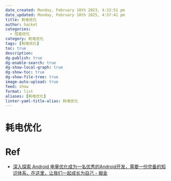 ```yaml
---
date_created: Monday, February 10th 2023, 4:33:51 pm
date_updated: Monday, February 10th 2025, 4:57:41 pm
title: 耗电优化
author: hacket
categories:
  - 性能优化
category: 耗电优化
tags: [耗电优化]
toc: true
description: 
dg-publish: true
dg-enable-search: true
dg-show-local-graph: true
dg-show-toc: true
dg-show-file-tree: true
image-auto-upload: true
feed: show
format: list
aliases: [耗电优化]
linter-yaml-title-alias: 耗电优化
---
```


# 耗电优化

# Ref

- [深入探索 Android 电量优化成为一名优秀的Android开发，需要一份完备的知识体系，在这里，让我们一起成长为自己 - 掘金](https://juejin.cn/post/6844904195523346439)
